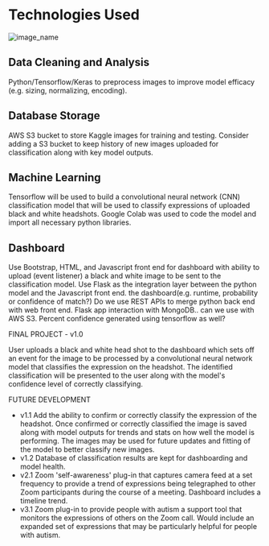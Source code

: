 # Technologies Used

![image_name](https://github.com/genlgist/Team_A_Final_Project/blob/ChrisAdd/FinalProjectTechDiagram%202021-0904.001.jpeg)

## Data Cleaning and Analysis
Python/Tensorflow/Keras to preprocess images to improve model efficacy (e.g. sizing, normalizing, encoding). 

## Database Storage
AWS S3 bucket to store Kaggle images for training and testing.  Consider adding a S3 bucket to keep history of new images uploaded for classification along with key model outputs.

## Machine Learning
Tensorflow will be used to build a convolutional neural network (CNN) classification model that will be used to classify expressions of uploaded black and white headshots.  Google Colab was used to code the model and import all necessary python libraries.  

## Dashboard
Use Bootstrap, HTML, and Javascript front end for dashboard with ability to upload (event listener) a black and white image to be sent to the classification model.  Use Flask as the integration layer between the python model and the Javascript front end.  the dashboard(e.g. runtime, probability or confidence of match?)  Do we use REST APIs to merge python back end with web front end.  Flask app interaction with MongoDB.. can we use with AWS S3.  Percent confidence generated using tensorflow as well?

FINAL PROJECT - v1.0

User uploads a black and white head shot to the dashboard which sets off an event for the image to be processed by a convolutional neural network model that classifies the expression on the headshot.  The identified classification will be presented to the user along with the model's confidence level of correctly classifying.

FUTURE DEVELOPMENT

- v1.1 Add the ability to confirm or correctly classify the expression of the headshot.  Once confirmed or correctly classified the image is saved along with model outputs for trends and stats on how well the model is performing.  The images may be used for future updates and fitting of the model to better classify new images.
- v1.2 Database of classification results are kept for dashboarding and model health.  
- v2.1 Zoom 'self-awareness' plug-in that captures camera feed at a set frequency to provide a trend of expressions being telegraphed to other Zoom participants during the course of a meeting.  Dashboard includes a timeline trend.
- v3.1 Zoom plug-in to provide people with autism a support tool that monitors the expressions of others on the Zoom call. Would include an expanded set of expressions that may be particularly helpful for people with autism.


